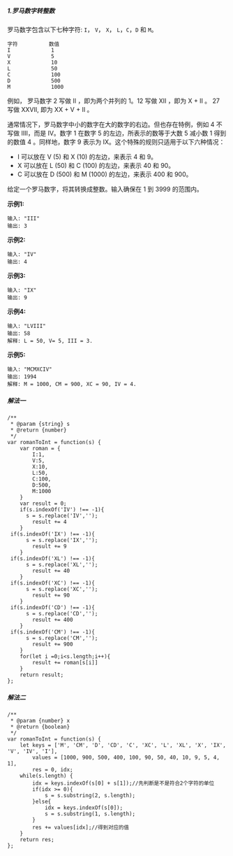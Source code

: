 ##### 1.罗马数字转整数

罗马数字包含以下七种字符: `I`， `V`， `X`， `L`，`C`，`D` 和 `M`。

```
字符          数值
I             1
V             5
X             10
L             50
C             100
D             500
M             1000
```

例如， 罗马数字 2 写做 II ，即为两个并列的 1。12 写做 XII ，即为 X + II 。 27 写做  XXVII, 即为 XX + V + II 。

通常情况下，罗马数字中小的数字在大的数字的右边。但也存在特例，例如 4 不写做 IIII，而是 IV。数字 1 在数字 5 的左边，所表示的数等于大数 5 减小数 1 得到的数值 4 。同样地，数字 9 表示为 IX。这个特殊的规则只适用于以下六种情况：

- I 可以放在 V (5) 和 X (10) 的左边，来表示 4 和 9。
- X 可以放在 L (50) 和 C (100) 的左边，来表示 40 和 90。 
- C 可以放在 D (500) 和 M (1000) 的左边，来表示 400 和 900。

给定一个罗马数字，将其转换成整数。输入确保在 1 到 3999 的范围内。

**示例1:**

```
输入: "III"
输出: 3
```

**示例2:**

```
输入: "IV"
输出: 4
```

**示例3:**

```
输入: "IX"
输出: 9
```

**示例4:**

```
输入: "LVIII"
输出: 58
解释: L = 50, V= 5, III = 3.
```

**示例5:**

```
输入: "MCMXCIV"
输出: 1994
解释: M = 1000, CM = 900, XC = 90, IV = 4.
```



##### 解法一

```
/**
 * @param {string} s
 * @return {number}
 */
var romanToInt = function(s) {
	var roman = {
		I:1,
		V:5,
		X:10,
		L:50,
		C:100,
		D:500,
		M:1000
	}
	var result = 0;
    if(s.indexOf('IV') !== -1){
      s = s.replace('IV','');
        result += 4
    }
 if(s.indexOf('IX') !== -1){
      s = s.replace('IX','');
        result += 9
    }
 if(s.indexOf('XL') !== -1){
      s = s.replace('XL','');
        result += 40
    }
 if(s.indexOf('XC') !== -1){
      s = s.replace('XC','');
        result += 90
    }
 if(s.indexOf('CD') !== -1){
      s = s.replace('CD','');
        result += 400
    }
 if(s.indexOf('CM') !== -1){
      s = s.replace('CM','');
        result += 900
    }
	for(let i =0;i<s.length;i++){
		result += roman[s[i]]
	}
	return result;
};
```

##### 解法二

```
/**
 * @param {number} x
 * @return {boolean}
 */
var romanToInt = function(s) {
    let keys = ['M', 'CM', 'D', 'CD', 'C', 'XC', 'L', 'XL', 'X', 'IX', 'V', 'IV', 'I'],
        values = [1000, 900, 500, 400, 100, 90, 50, 40, 10, 9, 5, 4, 1],
        res = 0, idx;
    while(s.length) {
        idx = keys.indexOf(s[0] + s[1]);//先判断是不是符合2个字符的单位
        if(idx >= 0){
            s = s.substring(2, s.length);
        }else{
            idx = keys.indexOf(s[0]);
            s = s.substring(1, s.length);
        }
        res += values[idx];//得到对应的值
    }
    return res;
};
```

